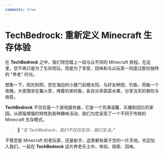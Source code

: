 ```yaml
---
comments: true
---
```


# TechBedrock: 重新定义 Minecraft 生存体验

在 **TechBedrock** 之中，我们带您踏上一段与众不同的 Minecraft 旅程。在这里，您不再只是为了生存而玩，而是为了享受、回味和与众玩家一同度过那份独特的 "养老" 时光。

想象一下，阳光斜照，您在海边的小屋门前晒太阳、与好友种田、钓鱼，而每一个夜晚，大家围坐在篝火旁，烤着钓来的鱼，各自分享蔬菜水果，分享当天的冒险与收获。

**TechBedrock** 不仅仅是一个游戏服务器，它是一个充满温馨、乐趣和回忆的家园。从原版增强的特性到各种趣味活动，我们为您呈现了一个不同于传统的 Minecraft 生存模式。

> 🌲 *“在 TechBedrock，我们不仅仅生存，我们生活。”*

不管您是 Minecraft 的老玩家，还是新手，这里都有属于您的一片天地。欢迎加入我们，一起在 **TechBedrock** 这片养老乐土中，体验、探索、回味。
